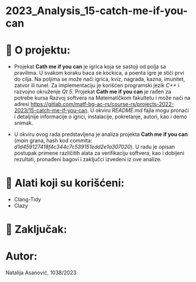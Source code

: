 # 2023_Analysis_15-catch-me-if-you-can

# :memo: O projektu:
- Projekat **Cath me if you can** je igrica koja se sastoji od polja sa pravilima. U svakom koraku baca se kockica, a poenta igre je stići prvi do cilja. Na poljima se može naći igrica, kviz, nagrada, kazna, imunitet, zatvor ili tunel. Za implementaciju je korišćen programski jezik *C++* i razvojno okruženje *Qt 5*. Projekat **Cath me if you can** je rađen za potrebe kursa Razvoj softvera na Matematičkom fakultetu i može naći na adresi https://gitlab.com/matf-bg-ac-rs/course-rs/projects-2022-2023/15-catch-me-if-you-can. U okviru *README.md* fajla mogu pronaći i detaljnije informacije o igrici, instalacije, pokretanje, autori, kao i demo snimak.
  
- U okviru ovog rada predstavljena je analiza projekta **Cath me if you can** (*main* grana, hash kod commita: *d1d459127418f4c344c7c539151edd2e1a307020*). U radu je opisan postupak primene različitih alata za verifikaciju softvera, kao i dobijeni rezultati, pronađeni bagovi i zaključci izvedeni iz ove analize.


# :wrench: Alati koji su korišćeni:
* Clang-Tidy
* Clazy



# :memo: Zaključak:


# Autor:
Natalija Asanović, 1038/2023
